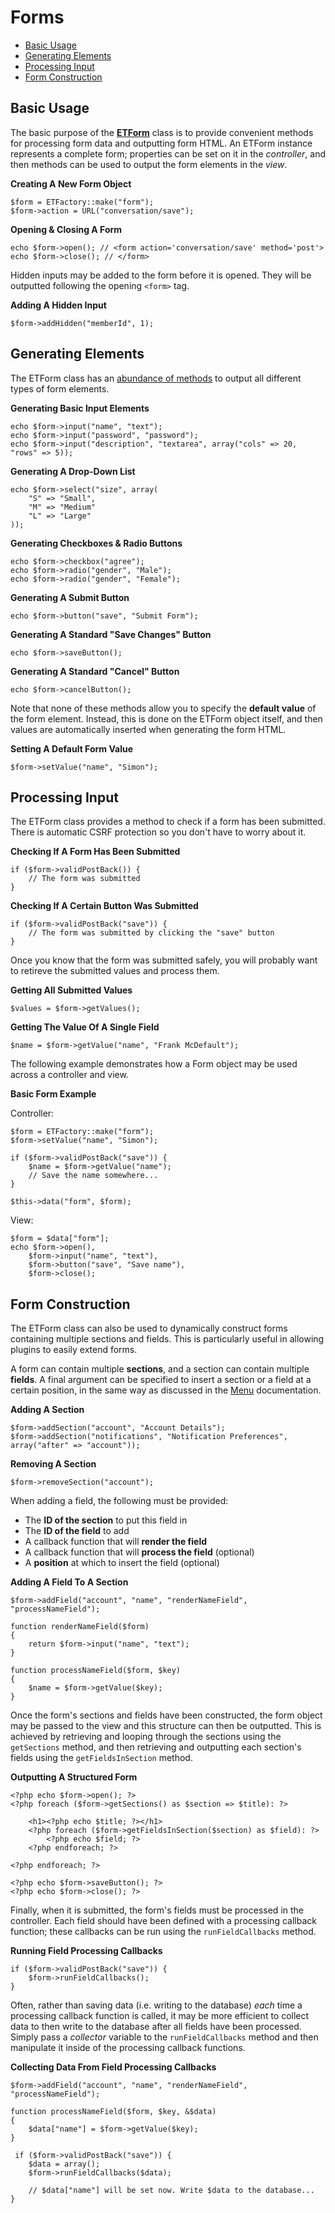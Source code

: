 # Forms

- [Basic Usage](#usage)
- [Generating Elements](#elements)
- [Processing Input](#input)
- [Form Construction](#structure) 

<a name="usage"></a>
## Basic Usage

The basic purpose of the **[ETForm](/api/class-ETForm.html)** class is to provide convenient methods for processing form data and outputting form HTML. An ETForm instance represents a complete form; properties can be set on it in the *controller*, and then methods can be used to output the form elements in the *view*.

**Creating A New Form Object**

	$form = ETFactory::make("form");
	$form->action = URL("conversation/save");
	
**Opening & Closing A Form**

	echo $form->open(); // <form action='conversation/save' method='post'>
	echo $form->close(); // </form>
	
Hidden inputs may be added to the form before it is opened. They will be outputted following the opening `<form>` tag.

**Adding A Hidden Input**

	$form->addHidden("memberId", 1);

<a name="elements"></a>
## Generating Elements

The ETForm class has an [abundance of methods](/api/class-ETForm.html) to output all different types of form elements.

**Generating Basic Input Elements**

	echo $form->input("name", "text");
	echo $form->input("password", "password");
	echo $form->input("description", "textarea", array("cols" => 20, "rows" => 5));
	
**Generating A Drop-Down List**

	echo $form->select("size", array(
		"S" => "Small",
		"M" => "Medium"
		"L" => "Large"
	));
	
**Generating Checkboxes & Radio Buttons**

	echo $form->checkbox("agree");
	echo $form->radio("gender", "Male");
	echo $form->radio("gender", "Female");

**Generating A Submit Button**

	echo $form->button("save", "Submit Form");
	
**Generating A Standard "Save Changes" Button**

	echo $form->saveButton();
	
**Generating A Standard "Cancel" Button**

	echo $form->cancelButton();

Note that none of these methods allow you to specify the **default value** of the form element. Instead, this is done on the ETForm object itself, and then values are automatically inserted when generating the form HTML.

**Setting A Default Form Value**

	$form->setValue("name", "Simon");

<a name="input"></a>
## Processing Input

The ETForm class provides a method to check if a form has been submitted. There is automatic CSRF protection so you don't have to worry about it.

**Checking If A Form Has Been Submitted**

	if ($form->validPostBack()) {
		// The form was submitted
	}
	
**Checking If A Certain Button Was Submitted**

	if ($form->validPostBack("save")) {
		// The form was submitted by clicking the "save" button
	}
	
Once you know that the form was submitted safely, you will probably want to retireve the submitted values and process them.

**Getting All Submitted Values**

	$values = $form->getValues();
	
**Getting The Value Of A Single Field**

	$name = $form->getValue("name", "Frank McDefault");

The following example demonstrates how a Form object may be used across a controller and view.

**Basic Form Example**

Controller:

	$form = ETFactory::make("form");
	$form->setValue("name", "Simon");
	
	if ($form->validPostBack("save")) {
		$name = $form->getValue("name");
		// Save the name somewhere...
	}
	
	$this->data("form", $form);
	
View:

	$form = $data["form"];
	echo $form->open(),
		$form->input("name", "text"),
		$form->button("save", "Save name"),
		$form->close();
	
<a name="structure"></a>
## Form Construction

The ETForm class can also be used to dynamically construct forms containing multiple sections and fields. This is particularly useful in allowing plugins to easily extend forms.

A form can contain multiple **sections**, and a section can contain multiple **fields**. A final argument can be specified to insert a section or a field at a certain position, in the same way as discussed in the [Menu](/docs/menus) documentation.

**Adding A Section**

	$form->addSection("account", "Account Details");
	$form->addSection("notifications", "Notification Preferences", array("after" => "account"));
	
**Removing A Section**

	$form->removeSection("account");

When adding a field, the following must be provided:

- The **ID of the section** to put this field in
- The **ID of the field** to add
- A callback function that will **render the field**
- A callback function that will **process the field** (optional)
- A **position** at which to insert the field (optional)

**Adding A Field To A Section**
	
	$form->addField("account", "name", "renderNameField", "processNameField");
	
	function renderNameField($form)
	{
		return $form->input("name", "text");
	}
	
	function processNameField($form, $key)
	{
		$name = $form->getValue($key);
	}
	
Once the form's sections and fields have been constructed, the form object may be passed to the view and this structure can then be outputted. This is achieved by retrieving and looping through the sections using the `getSections` method, and then retrieving and outputting each section's fields using the `getFieldsInSection` method.

**Outputting A Structured Form**

	<?php echo $form->open(); ?>
	<?php foreach ($form->getSections() as $section => $title): ?>

		<h1><?php echo $title; ?></h1>
		<?php foreach ($form->getFieldsInSection($section) as $field): ?>
			<?php echo $field; ?>
		<?php endforeach; ?>

	<?php endforeach; ?>

	<?php echo $form->saveButton(); ?>
	<?php echo $form->close(); ?>
	
Finally, when it is submitted, the form's fields must be processed in the controller. Each field should have been defined with a processing callback function; these callbacks can be run using the `runFieldCallbacks` method.

**Running Field Processing Callbacks**

	if ($form->validPostBack("save")) {
		$form->runFieldCallbacks();
	}

Often, rather than saving data (i.e. writing to the database) *each* time a processing callback function is called, it may be more efficient to collect data to then write to the database after all fields have been processed. Simply pass a *collector* variable to the `runFieldCallbacks` method and then manipulate it inside of the processing callback functions.

**Collecting Data From Field Processing Callbacks**

	$form->addField("account", "name", "renderNameField", "processNameField");

	function processNameField($form, $key, &$data)
	{
		$data["name"] = $form->getValue($key);
	}

 	 if ($form->validPostBack("save")) {
 	 	$data = array();
		$form->runFieldCallbacks($data);
		
		// $data["name"] will be set now. Write $data to the database...
	}
